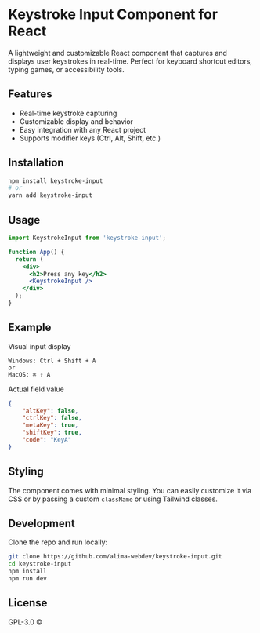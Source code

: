 # Keystroke Input Component for React

A lightweight and customizable React component that captures and displays user keystrokes in real-time. Perfect for keyboard shortcut editors, typing games, or accessibility tools.

## Features

- Real-time keystroke capturing
- Customizable display and behavior
- Easy integration with any React project
- Supports modifier keys (Ctrl, Alt, Shift, etc.)

## Installation

```bash
npm install keystroke-input
# or
yarn add keystroke-input
```

## Usage

```jsx
import KeystrokeInput from 'keystroke-input';

function App() {
  return (
    <div>
      <h2>Press any key</h2>
      <KeystrokeInput />
    </div>
  );
}
```

## Example

Visual input display
```
Windows: Ctrl + Shift + A
or
MacOS: ⌘ ⇧ A
```

Actual field value
```json
{
    "altKey": false,
    "ctrlKey": false,
    "metaKey": true,
    "shiftKey": true,
    "code": "KeyA"
}
```

## Styling

The component comes with minimal styling. You can easily customize it via CSS or by passing a custom `className` or using Tailwind classes.

## Development

Clone the repo and run locally:

```bash
git clone https://github.com/alima-webdev/keystroke-input.git
cd keystroke-input
npm install
npm run dev
```

## License

GPL-3.0 © [](https://github.com/alima-webdev)